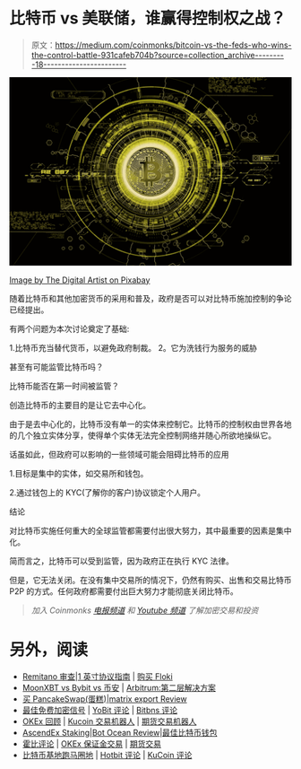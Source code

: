 # 比特币 vs 美联储，谁赢得控制权之战？

> 原文：<https://medium.com/coinmonks/bitcoin-vs-the-feds-who-wins-the-control-battle-931cafeb704b?source=collection_archive---------18----------------------->

![](img/057997ce52131500de8fec90903e3f74.png)

[Image by The Digital Artist on Pixabay](https://cdn.pixabay.com/photo/2018/02/04/17/39/crypto-currency-3130381_1280.jpg)

随着比特币和其他加密货币的采用和普及，政府是否可以对比特币施加控制的争论已经提出。

有两个问题为本次讨论奠定了基础:

1.比特币充当替代货币，以避免政府制裁。
2。它为洗钱行为服务的威胁

甚至有可能监管比特币吗？

比特币能否在第一时间被监管？

创造比特币的主要目的是让它去中心化。

由于是去中心化的，比特币没有单一的实体来控制它。比特币的控制权由世界各地的几个独立实体分享，使得单个实体无法完全控制网络并随心所欲地操纵它。

话虽如此，但政府可以影响的一些领域可能会阻碍比特币的应用

1.目标是集中的实体，如交易所和钱包。

2.通过钱包上的 KYC(了解你的客户)协议锁定个人用户。

结论

对比特币实施任何重大的全球监管都需要付出很大努力，其中最重要的因素是集中化。

简而言之，比特币可以受到监管，因为政府正在执行 KYC 法律。

但是，它无法关闭。在没有集中交易所的情况下，仍然有购买、出售和交易比特币 P2P 的方式。任何政府都需要付出巨大努力才能彻底关闭比特币。

> *加入 Coinmonks* [*电报频道*](https://t.me/coincodecap) *和* [*Youtube 频道*](https://www.youtube.com/c/coinmonks/videos) *了解加密交易和投资*

# 另外，阅读

*   [Remitano 审查](https://coincodecap.com/remitano-review)|[1 英寸协议指南](https://coincodecap.com/1inch) | [购买 Floki](https://coincodecap.com/buy-floki-inu-token)
*   [MoonXBT vs Bybit vs 币安](https://coincodecap.com/bybit-binance-moonxbt) | [Arbitrum:第二层解决方案](https://coincodecap.com/arbitrum)
*   [买 PancakeSwap(蛋糕)](https://coincodecap.com/buy-pancakeswap)|[matrix export Review](https://coincodecap.com/matrixport-review)
*   [最佳免费加密信号](https://coincodecap.com/free-crypto-signals) | [YoBit 评论](/coinmonks/yobit-review-175464162c62) | [Bitbns 评论](/coinmonks/bitbns-review-38256a07e161)
*   [OKEx 回顾](/coinmonks/okex-review-6b369304110f) | [Kucoin 交易机器人](/coinmonks/kucoin-trading-bot-automate-your-trades-8cf0ca2138e0) | [期货交易机器人](/coinmonks/futures-trading-bots-5a282ccee3f5)
*   [AscendEx Staking](https://coincodecap.com/ascendex-staking)|[Bot Ocean Review](https://coincodecap.com/bot-ocean-review)|[最佳比特币钱包](https://coincodecap.com/bitcoin-wallets-india)
*   [霍比评论](https://coincodecap.com/huobi-review) | [OKEx 保证金交易](https://coincodecap.com/okex-margin-trading) | [期货交易](https://coincodecap.com/futures-trading)
*   [比特币基地跑马圈地](https://coincodecap.com/coinbase-staking) | [Hotbit 评论](/coinmonks/hotbit-review-cd5bec41dafb) | [KuCoin 评论](https://coincodecap.com/kucoin-review)